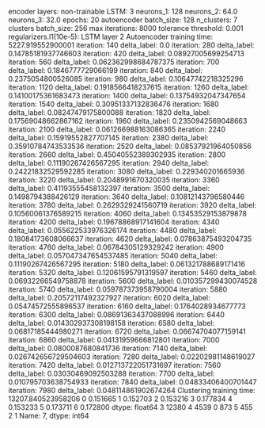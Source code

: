 encoder layers: non-trainable
LSTM: 3
neurons_1: 128
neurons_2: 64.0
neurons_3: 32.0
epochs: 20
autoencoder batch_size: 128
n_clusters: 7
clusters batch_size: 256
max iterations: 8000
tolerance threshold: 0.001
regularizers.l1(10e-5): LSTM layer 2
Autoencoder training time: 5227.919552900001
iteration: 140
delta_label: 0.0
iteration: 280
delta_label: 0.14785181937746603
iteration: 420
delta_label: 0.08927005699254713
iteration: 560
delta_label: 0.062362998684787375
iteration: 700
delta_label: 0.1846777729066199
iteration: 840
delta_label: 0.2375054800526085
iteration: 980
delta_label: 0.10647742218325296
iteration: 1120
delta_label: 0.1918566418237615
iteration: 1260
delta_label: 0.14100175361683473
iteration: 1400
delta_label: 0.13754932047347654
iteration: 1540
delta_label: 0.30951337132836476
iteration: 1680
delta_label: 0.08247479175800088
iteration: 1820
delta_label: 0.17569048662867162
iteration: 1960
delta_label: 0.2350942569048663
iteration: 2100
delta_label: 0.061266988163086365
iteration: 2240
delta_label: 0.15919552827707145
iteration: 2380
delta_label: 0.35910784743533536
iteration: 2520
delta_label: 0.08537921964050856
iteration: 2660
delta_label: 0.45040552389302935
iteration: 2800
delta_label: 0.11190267426567295
iteration: 2940
delta_label: 0.24221832529592285
iteration: 3080
delta_label: 0.229340201665936
iteration: 3220
delta_label: 0.2048991670320035
iteration: 3360
delta_label: 0.41193555458132397
iteration: 3500
delta_label: 0.1498794388426129
iteration: 3640
delta_label: 0.10812143796580446
iteration: 3780
delta_label: 0.2629329241560719
iteration: 3920
delta_label: 0.10560061376589215
iteration: 4060
delta_label: 0.13453529153879878
iteration: 4200
delta_label: 0.19678868917141604
iteration: 4340
delta_label: 0.055622533976326174
iteration: 4480
delta_label: 0.18084173608066637
iteration: 4620
delta_label: 0.07863875493204735
iteration: 4760
delta_label: 0.06784305129329242
iteration: 4900
delta_label: 0.057047347654537485
iteration: 5040
delta_label: 0.11190267426567295
iteration: 5180
delta_label: 0.061321788689171416
iteration: 5320
delta_label: 0.12061595791319597
iteration: 5460
delta_label: 0.06932266549758878
iteration: 5600
delta_label: 0.010357299430074528
iteration: 5740
delta_label: 0.059787373958790004
iteration: 5880
delta_label: 0.20572117492327927
iteration: 6020
delta_label: 0.05474572555896537
iteration: 6160
delta_label: 0.1764028934677773
iteration: 6300
delta_label: 0.08691363437088996
iteration: 6440
delta_label: 0.014302937308198158
iteration: 6580
delta_label: 0.06817185444980271
iteration: 6720
delta_label: 0.06674704077159141
iteration: 6860
delta_label: 0.04131959666812801
iteration: 7000
delta_label: 0.0800087680841736
iteration: 7140
delta_label: 0.026742656729504603
iteration: 7280
delta_label: 0.02202981148619027
iteration: 7420
delta_label: 0.012713722051731697
iteration: 7560
delta_label: 0.03030469092503288
iteration: 7700
delta_label: 0.010795703638754933
iteration: 7840
delta_label: 0.04833406400701447
iteration: 7980
delta_label: 0.048114861902674264
Clustering training time: 13207.840523958206
0    0.151665
1    0.152703
2    0.153216
3    0.177834
4    0.153233
5    0.173711
6    0.172800
dtype: float64
3    12380
4     4539
0      873
5      455
2        1
Name: 7, dtype: int64
